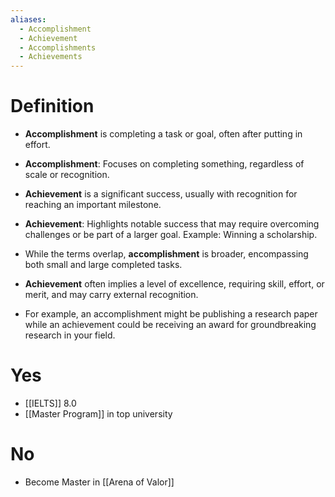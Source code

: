 ```yaml
---
aliases:
  - Accomplishment
  - Achievement
  - Accomplishments
  - Achievements
---
```

# Definition

- **Accomplishment** is completing a task or goal, often after putting in effort. 
- **Accomplishment**: Focuses on completing something, regardless of scale or recognition.

- **Achievement** is a significant success, usually with recognition for reaching an important milestone.  
- **Achievement**: Highlights notable success that may require overcoming challenges or be part of a larger goal. Example: Winning a scholarship.  

- While the terms overlap, **accomplishment** is broader, encompassing both small and large completed tasks. 
- **Achievement** often implies a level of excellence, requiring skill, effort, or merit, and may carry external recognition. 
- For example, an accomplishment might be publishing a research paper while an achievement could be receiving an award for groundbreaking research in your field.

# Yes

- [[IELTS]] 8.0
- [[Master Program]] in top university
# No

- Become Master in [[Arena of Valor]] 